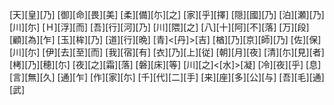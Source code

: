 [天][皇][乃] [御][命][畏][美] [柔][備][尓][之] [家][乎][擇] [隠][國][乃] [泊][瀬][乃][川][尓] [Ｈ][浮][而] [吾][行][河][乃] [川][隈][之] [八][十][阿][不][落] [万][段] [顧][為][乍] [玉][桙][乃] [道][行][晩] [青]<[丹]>[吉] [楢][乃][京][師][乃] [佐][保][川][尓] [伊][去][至][而] [我][宿][有] [衣][乃][上][従] [朝][月][夜] [清][尓][見][者] [栲][乃][穂][尓] [夜][之][霜][落] [磐][床][等] [川][之]<[水]>[凝] [冷][夜][乎] [息][言][無][久] [通][乍] [作][家][尓] [千][代][二][手] [来][座][多][公][与] [吾][毛][通][武]
